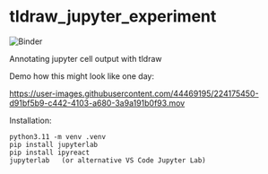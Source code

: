 # tldraw_jupyter_experiment

![Binder](https://mybinder.org/v2/gh/kolibril13/jupyter-tldraw/HEAD?labpath=debugging_notebooks%tldraw_shape2_example.ipynb)

Annotating jupyter cell output with tldraw

Demo how this might look like one day:

https://user-images.githubusercontent.com/44469195/224175450-d91bf5b9-c442-4103-a680-3a9a191b0f93.mov


Installation:
```
python3.11 -m venv .venv
pip install jupyterlab
pip install ipyreact
jupyterlab   (or alternative VS Code Jupyter Lab)
```